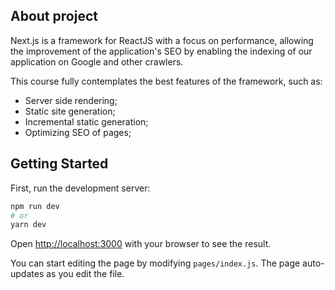 ## About project

Next.js is a framework for ReactJS with a focus on performance, allowing the improvement of the application's SEO by enabling the indexing of our application on Google and other crawlers.

This course fully contemplates the best features of the framework, such as:

- Server side rendering;
- Static site generation;
- Incremental static generation;
- Optimizing SEO of pages;

## Getting Started

First, run the development server:

```bash
npm run dev
# or
yarn dev
```

Open [http://localhost:3000](http://localhost:3000) with your browser to see the result.

You can start editing the page by modifying `pages/index.js`. The page auto-updates as you edit the file.
